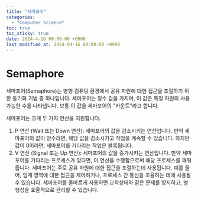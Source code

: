 ```yaml
---
title: "세마포어"
categories:
  - "Computer Science"
toc: true
toc_sticky: true
date: 2024-4-16 00:00:00 +0900
last_modified_at: 2024-04-16 00:00:00 +0900
---
```

# Semaphore

세마포어(Semaphore)는 병행 컴퓨팅 환경에서 공유 자원에 대한 접근을 조절하기 위한 동기화 기법 중 하나입니다. 세마포어는 정수 값을 가지며, 이 값은 특정 자원의 사용 가능한 수를 나타냅니다. 보통 이 값을 세마포어의 "카운트"라고 합니다.

세마포어는 크게 두 가지 연산을 지원합니다.

1. P 연산 (Wait 또는 Down 연산): 세마포어의 값을 감소시키는 연산입니다. 만약 세마포어의 값이 양수라면, 해당 값을 감소시키고 작업을 계속할 수 있습니다. 하지만 값이 0이라면, 세마포어를 기다리는 작업은 블록됩니다.
2. V 연산 (Signal 또는 Up 연산): 세마포어의 값을 증가시키는 연산입니다. 만약 세마포어를 기다리는 프로세스가 있다면, 이 연산을 수행함으로써 해당 프로세스를 깨워줍니다.
세마포어는 주로 공유 자원에 대한 접근을 조절하는데 사용됩니다. 예를 들어, 임계 영역에 대한 접근을 제어하거나, 프로세스 간 통신을 조율하는 데에 사용될 수 있습니다. 세마포어를 올바르게 사용하면 교착상태와 같은 문제를 방지하고, 병행성을 효율적으로 관리할 수 있습니다.
